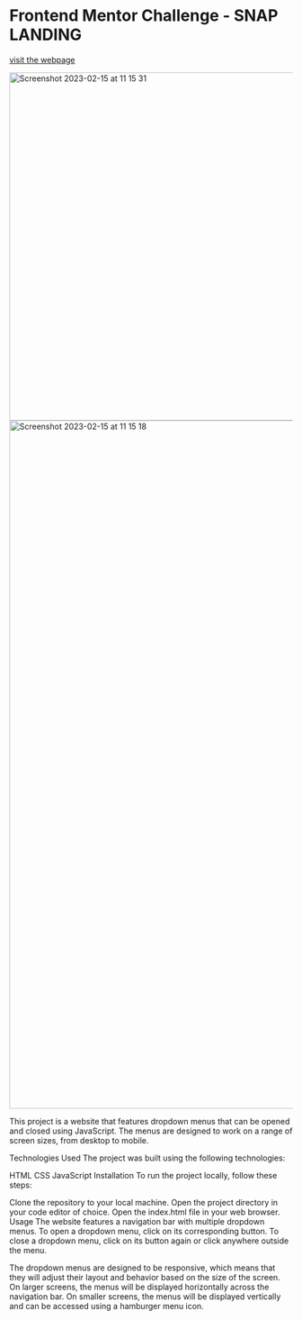 # Frontend Mentor Challenge - SNAP LANDING

[visit the webpage](https://snap-pcv.vercel.app/)

<img width="618" alt="Screenshot 2023-02-15 at 11 15 31" src="https://user-images.githubusercontent.com/100241036/219051800-0c08b708-25f5-4f0c-8ac3-d1f5018ac89b.png">
<img width="1222" alt="Screenshot 2023-02-15 at 11 15 18" src="https://user-images.githubusercontent.com/100241036/219051841-cbfd1127-ac45-4e97-9ddb-fe84f4b8e6a9.png">

This project is a website that features dropdown menus that can be opened and closed using JavaScript. The menus are designed to work on a range of screen sizes, from desktop to mobile.

Technologies Used
The project was built using the following technologies:

HTML
CSS
JavaScript
Installation
To run the project locally, follow these steps:

Clone the repository to your local machine.
Open the project directory in your code editor of choice.
Open the index.html file in your web browser.
Usage
The website features a navigation bar with multiple dropdown menus. To open a dropdown menu, click on its corresponding button. To close a dropdown menu, click on its button again or click anywhere outside the menu.

The dropdown menus are designed to be responsive, which means that they will adjust their layout and behavior based on the size of the screen. On larger screens, the menus will be displayed horizontally across the navigation bar. On smaller screens, the menus will be displayed vertically and can be accessed using a hamburger menu icon.
